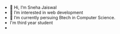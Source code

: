 - 👋 Hi, I’m Sneha Jaiswal
- 👀 I’m interested in  web development
- 🌱 I’m currently persuing Btech in Computer Science.
- I'm third year student
- 
  

<!---
sneha63j/sneha63j is a ✨ special ✨ repository because its `README.md` (this file) appears on your GitHub profile.
You can click the Preview link to take a look at your changes.
--->
